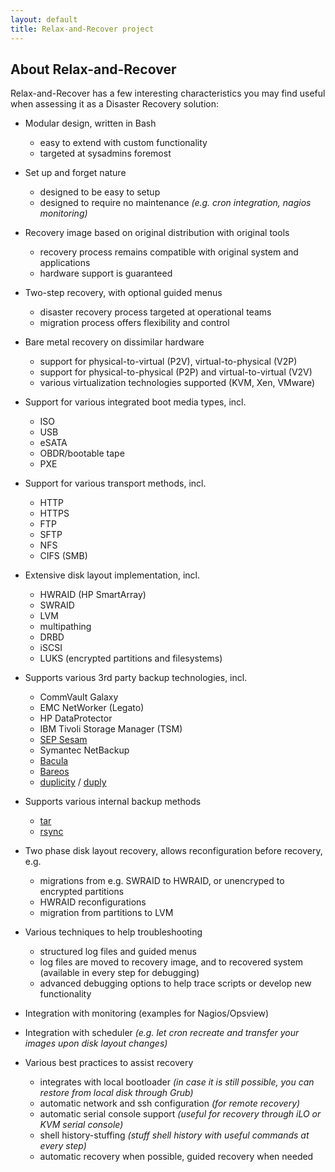 ```yaml
---
layout: default
title: Relax-and-Recover project
---
```


## About Relax-and-Recover

Relax-and-Recover has a few interesting characteristics you may find useful when assessing
it as a Disaster Recovery solution:

 * Modular design, written in Bash
   * easy to extend with custom functionality
   * targeted at sysadmins foremost

 * Set up and forget nature
   * designed to be easy to setup
   * designed to require no maintenance _(e.g. cron integration, nagios monitoring)_

 * Recovery image based on original distribution with original tools
   * recovery process remains compatible with original system and applications
   * hardware support is guaranteed

 * Two-step recovery, with optional guided menus
   * disaster recovery process targeted at operational teams
   * migration process offers flexibility and control

 * Bare metal recovery on dissimilar hardware
   * support for physical-to-virtual (P2V), virtual-to-physical (V2P)
   * support for physical-to-physical (P2P) and virtual-to-virtual (V2V)
   * various virtualization technologies supported (KVM, Xen, VMware)

 * Support for various integrated boot media types, incl.
   * ISO
   * USB
   * eSATA
   * OBDR/bootable tape
   * PXE

 * Support for various transport methods, incl.
   * HTTP
   * HTTPS
   * FTP
   * SFTP
   * NFS
   * CIFS (SMB)

 * Extensive disk layout implementation, incl.
   * HWRAID (HP SmartArray)
   * SWRAID
   * LVM
   * multipathing
   * DRBD
   * iSCSI
   * LUKS (encrypted partitions and filesystems)

 * Supports various 3rd party backup technologies, incl.
   * CommVault Galaxy
   * EMC NetWorker (Legato)
   * HP DataProtector
   * IBM Tivoli Storage Manager (TSM)
   * [SEP Sesam](http://www.sep.de/de/produkte/disaster-recovery/)
   * Symantec NetBackup
   * [Bacula](http://www.bacula.org)
   * [Bareos](http://www.bareos.org/en/HOWTO/articles/relax-and-recover-with-bareos.html)
   * [duplicity](http://duplicity.nongnu.org) / [duply](http://duply.net)

 * Supports various internal backup methods
   * [tar](http://www.gnu.org/software/tar)
   * [rsync](http://rsync.samba.org)

 * Two phase disk layout recovery, allows reconfiguration before recovery, e.g.
   * migrations from e.g. SWRAID to HWRAID, or unencryped to encrypted partitions
   * HWRAID reconfigurations
   * migration from partitions to LVM

 * Various techniques to help troubleshooting
   * structured log files and guided menus
   * log files are moved to recovery image, and to recovered system (available in every step for debugging)
   * advanced debugging options to help trace scripts or develop new functionality

 * Integration with monitoring (examples for Nagios/Opsview)

 * Integration with scheduler
   _(e.g. let cron recreate and transfer your images upon disk layout changes)_

 * Various best practices to assist recovery

   * integrates with local bootloader
     _(in case it is still possible, you can restore from local disk through Grub)_
   * automatic network and ssh configuration
     _(for remote recovery)_
   * automatic serial console support
     _(useful for recovery through iLO or KVM serial console)_
   * shell history-stuffing
     _(stuff shell history with useful commands at every step)_
   * automatic recovery when possible, guided recovery when needed
